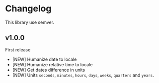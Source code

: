 # Changelog

This library use semver.

## v1.0.0

First release

- [NEW] Humanize date to locale
- [NEW] Humanize relative time to locale
- [NEW] Get dates difference in units
- [NEW] Units `seconds`, `minutes`, `hours`, `days`, `weeks`, `quarters` and `years`.

